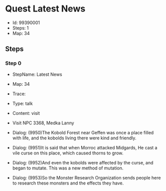 # Quest Latest News

- Id: 99390001
- Steps: 1
- Map: 34

## Steps

### Step 0
- StepName:  Latest News
- Map:  34
- Trace:  
- Type:  talk
- Content:  visit
- Visit NPC 3368, Medka Lanny

- Dialog: (9950)The Kobold Forest near Geffen was once a place filled with life, and the kobolds living there were kind and friendly.
- Dialog: (9951)It is said that when Morroc attacked Midgards, He cast a vile curse on this place, which caused thorns to grow.
- Dialog: (9952)And even the kobolds were affected by the curse, and began to mutate. This was a new method of mutation.
- Dialog: (9953)So the Monster Research Organization sends people here to research these monsters and the effects they have.


